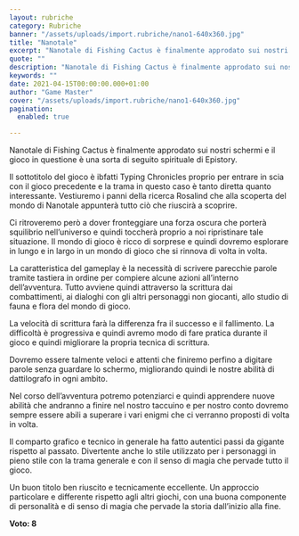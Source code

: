 ```yaml
---
layout: rubriche
category: Rubriche
banner: "/assets/uploads/import.rubriche/nano1-640x360.jpg"
title: "Nanotale"
excerpt: "Nanotale di Fishing Cactus è finalmente approdato sui nostri schermi e il gioco in questione è una sorta di seguito spirituale di Epistory. Il sottotitolo del gioco è ibfatti Typing Chronicles proprio per entrare in scia con il gioco precedente e la trama in questo caso è tanto diretta quanto interessante. Vestiuremo i panni della [&hellip"
quote: ""
description: "Nanotale di Fishing Cactus è finalmente approdato sui nostri schermi e il gioco in questione è una sorta di seguito spirituale di Epistory. Il sottotitolo del gioco è ibfatti Typing Chronicles proprio per entrare in scia con il gioco precedente e la trama in questo caso è tanto diretta quanto interessante. Vestiuremo i panni della [&hellip"
keywords: ""
date: 2021-04-15T00:00:00.000+01:00
author: "Game Master"
cover: "/assets/uploads/import.rubriche/nano1-640x360.jpg"
pagination:
  enabled: true

---
```


Nanotale di Fishing Cactus è finalmente approdato sui nostri schermi e il gioco in questione è una sorta di seguito spirituale di Epistory.

Il sottotitolo del gioco è ibfatti Typing Chronicles proprio per entrare in scia con il gioco precedente e la trama in questo caso è tanto diretta quanto interessante. Vestiuremo i panni della ricerca Rosalind che alla scoperta del mondo di Nanotale appunterà tutto ciò che riuscirà a scoprire.

Ci ritroveremo però a dover fronteggiare una forza oscura che porterà squilibrio nell’universo e quindi toccherà proprio a noi ripristinare tale situazione. Il mondo di gioco è ricco di sorprese e quindi dovremo esplorare in lungo e in largo in un mondo di gioco che si rinnova di volta in volta.

La caratteristica del gameplay è la necessità di scrivere parecchie parole tramite tastiera in ordine per compiere alcune azioni all’interno dell’avventura. Tutto avviene quindi attraverso la scrittura dai combattimenti, ai dialoghi con gli altri personaggi non giocanti, allo studio di fauna e flora del mondo di gioco.

La velocità di scrittura farà la differenza fra il successo e il fallimento. La difficoltà è progressiva e quindi avremo modo di fare pratica durante il gioco e quindi migliorare la propria tecnica di scrittura.

Dovremo essere talmente veloci e attenti che finiremo perfino a digitare parole senza guardare lo schermo, migliorando quindi le nostre abilità di dattilografo in ogni ambito.

Nel corso dell’avventura potremo potenziarci e quindi apprendere nuove abilità che andranno a finire nel nostro taccuino e per nostro conto dovremo sempre essere abili a superare i vari enigmi che ci verranno proposti di volta in volta.

Il comparto grafico e tecnico in generale ha fatto autentici passi da gigante rispetto al passato. Divertente anche lo stile utilizzato per i personaggi in pieno stile con la trama generale e con il senso di magia che pervade tutto il gioco.

Un buon titolo ben riuscito e tecnicamente eccellente. Un approccio particolare e differente rispetto agli altri giochi, con una buona componente di personalità e di senso di magia che pervade la storia dall’inizio alla fine.

**Voto: 8**